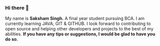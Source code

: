 ### Hi there 👋
My name is **Saksham Singh.**
A final year student pursuing BCA.
I am currently learning JAVA, GIT & GITHUB.
I look forward to contributing to open source and helping other developers and projects to the best of my abilities.
**If you have any tips or suggestions, I would be glad to have you do so.** 

<!--
**singh-saksham/singh-saksham** is a ✨ _special_ ✨ repository because its `README.md` (this file) appears on your GitHub profile.

Here are some ideas to get you started:

- 🔭 I’m currently working on ...
- 🌱 I’m currently learning ...
- 👯 I’m looking to collaborate on ...
- 🤔 I’m looking for help with ...
- 💬 Ask me about ...
- 📫 How to reach me: ...
- 😄 Pronouns: ...
- ⚡ Fun fact: ...
-->
